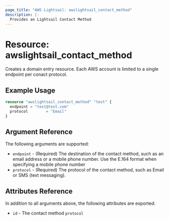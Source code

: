 ```yaml
---
page_title: "AWS Lightsail: awslightsail_contact_method"
description: |-
  Provides an Lightsail Contact Method
---
```


# Resource: awslightsail_contact_method

Creates a domain entry resource. Each AWS account is limited to a single endpoint per conact protocol.

## Example Usage

```terraform
resource "awslightsail_contact_method" "test" {
  endpoint = "test@test.com"
  protocol        = "Email"
}
```

## Argument Reference

The following arguments are supported:

* `endpoint` - (Required) The destination of the contact method, such as an email address or a mobile phone number. Use the E.164 format when specifying a mobile phone number
* `protocol` - (Required) The protocol of the contact method, such as Email or SMS (text messaging).

## Attributes Reference

In addition to all arguments above, the following attributes are exported:

* `id` - The contact method `protocol`
